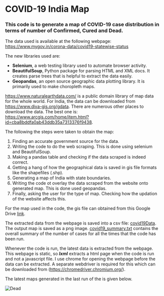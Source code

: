 # COVID-19 India Map              

### This code is to generate a map of COVID-19 case distribution in terms of number of Confirmed, Cured and Dead. 

The data used is available at the following webpage: 
https://www.mygov.in/corona-data/covid19-statewise-status 

The new libraries used are:
- __Selenium__, a web testing library used to automate browser activity.
- __BeautifulSoup__, Python package for parsing HTML and XML docs. It creates parse trees that is helpful to 
extract the data easily.
- __Geopandas__, an open source geographic data plotting library. It is primarily used to make choropleth maps.

https://www.naturalearthdata.com/ is a public domain library of map data for the whole world. 
For India, the data can be downloaded from https://www.diva-gis.org/gdata.
There are numerous other places to download the data.
The best one is: https://www.arcgis.com/home/item.html?id=cba8bddfa0ab43ddb35a7313376f9438.

The following the steps were taken to obtain the map:

   1. Finding an accurate government source for the data.
   2. Writing the code to do the web scraping. This is done using selenium and BeautifulSoup. 
   3. Making a pandas table and checking if the data scraped is indeed
      correct. 
   4. Getting a hang of how the geographical data is saved in gis file formats like the shapefiles (.shp).
   5. Generating a map of India with state boundaries. 
   6. Writing the code ot overlay the data scraped from the website onto generated map. This is done used geopandas.
   7. Finally, asking the user for the type of map. 
      Checking how the updation of the website affects this.
      
For the map used in the code, the gis file can obtained from this Google Drive [link](https://drive.google.com/open?id=1Hv9pES2FWrj6xOcQazKb5Mgt2ZqveMPS). 

The extracted data from the webpage is saved into a csv file: [covid19Data](https://github.com/Suyog7130/covid19Map/blob/master/covid19Data_07%20April%202020%2C%2009:00%20GMT%2B5:30.csv). The output map is saved as a png image. [covid19_summary.txt](https://github.com/Suyog7130/covid19Map/blob/master/covid19_summary.txt) contains the overall summary of the number of cases for all the times that the code has been run.

Whenever the code is run, the latest data is extracted from the webpage. This webpage is static, so __*lxml*__ extracts a html page when the code is run and not a javascript file. I use chrome for opening the webpage before the data can be extracted. A separate webdriver is required for this which can be downloaded from (https://chromedriver.chromium.org/).

<!--- Another program can be written which will automate the running of this code, so that the variation of the geographic distribution can be monitored continously. Other types of overlayes can also done on the geographic maps, for instance, bubble maps. They can be made interactive using packages like plotly. The awesome interactive map on the [WHO dashboard](https://who.sprinklr.com/) is one such tool. <!--- which uses their own proprietry programs to generate the plots. -->

[comment]: # (This is a comment)

<!--- I didn't do this because the state or territorial map of India is not available within the plotly library. Nor any other open source geographical data is available, which can be used to get the interactive plot, apart from GeoJSON that is and it's gonna take me a while learn using that. --->
      
The latest maps generated in the last run of the is given below. 

![Dead](https://github.com/Suyog7130/covid19Map_localSync/blob/master/latestImage_Dead.png)

<!--- ![Confirmed Cases](https://github.com/Suyog7130/covid19Map/blob/master/gimp_Confirmed.gif) --->
